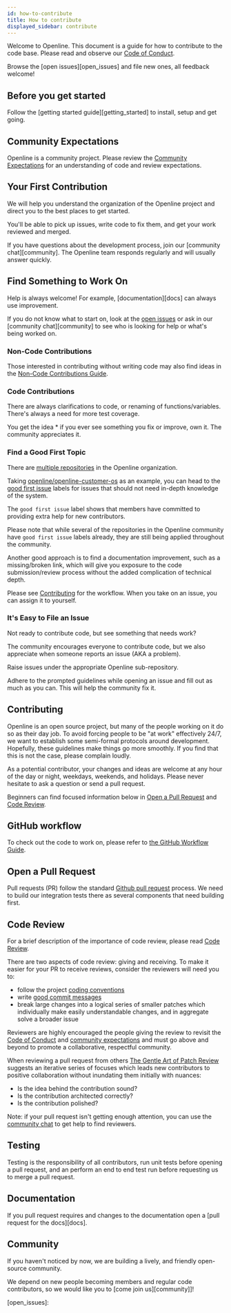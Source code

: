 ```yaml
---
id: how-to-contribute
title: How to contribute
displayed_sidebar: contribute
---
```


Welcome to Openline. This document is a guide for how to contribute to the code base. Please read and observe our [Code of Conduct][code_of_conduct].

Browse the [open issues][open_issues] and file new ones, all feedback welcome!

## Before you get started

Follow the [getting started guide][getting_started] to install, setup and get going.

## Community Expectations

Openline is a community project. Please review the [Community Expectations](expectations.md) for an understanding of code and review expectations.

## Your First Contribution

We will help you understand the organization of the Openline project and direct you to the best places to get started.

You'll be able to pick up issues, write code to fix them, and get your work reviewed and merged.

If you have questions about the development process, join our [community chat][community].  The Openline team responds regularly and will usually answer quickly.

## Find Something to Work On

Help is always welcome! For example, [documentation][docs] can always use improvement.

If you do not know what to start on, look at the [open issues](https://github.com/openline-ai) or ask in our [community chat][community] to see who is looking for help or what's being worked on.

### Non-Code Contributions

Those interested in contributing without writing code may also find ideas in the [Non-Code Contributions Guide](non-code-contributions.md).

### Code Contributions

There are always clarifications to code, or renaming of functions/variables. There's always a need for more test coverage.

You get the idea * if you ever see something you fix or improve, own it. The community appreciates it.

### Find a Good First Topic

There are [multiple repositories](https://github.com/openline-ai/) in the Openline organization.

Taking [openline/openline-customer-os](https://github.com/openline-ai/openline-customer-os) as an example, you can head to the [good first issue](https://github.com/openline-ai/openline-customer-os/issues?q=is%3Aissue+is%3Aopen+label%3A%22good+first+issue%22) labels for issues that should not need in-depth knowledge of the system.

The `good first issue` label shows that members have committed to providing extra help for new contributors.

Please note that while several of the repositories in the Openline community have `good first issue` labels already, they are still being applied throughout the community.

Another good approach is to find a documentation improvement, such as a missing/broken link, which will give you exposure to the code submission/review process without the added complication of technical depth.

Please see [Contributing](#contributing) for the workflow. When you take on an issue, you can assign it to yourself.

### It's Easy to File an Issue

Not ready to contribute code, but see something that needs work?

The community encourages everyone to contribute code, but we also appreciate when someone reports an issue (AKA a problem).

Raise issues under the appropriate Openline sub-repository. 

Adhere to the prompted guidelines while opening an issue and fill out as much as you can. This will help the community fix it.

## Contributing

Openline is an open source project, but many of the people working on it do so as their day job. To avoid forcing people to be "at work" effectively 24/7, we want to establish some semi-formal protocols around development. Hopefully, these guidelines make things go more smoothly. If you find that this is not the case, please complain loudly.

As a potential contributor, your changes and ideas are welcome at any hour of the day or night, weekdays, weekends, and holidays. Please never hesitate to ask a question or send a pull request.

Beginners can find focused information below in [Open a Pull Request](#open-a-pull-request) and [Code Review](#code-review).

## GitHub workflow

To check out the code to work on, please refer to [the GitHub Workflow Guide](./github-workflow.md).

## Open a Pull Request

Pull requests (PR) follow the standard [Github pull request](https://help.github.com/articles/about-pull-requests/) process. We need to build our integration tests there as several components that need building first.

## Code Review

For a brief description of the importance of code review, please read [Code Review](/contributions/expectations.md#code-review).  

There are two aspects of code review: giving and receiving.
To make it easier for your PR to receive reviews, consider the reviewers will need you to:

* follow the project [coding conventions](./coding-conventions.md)
* write [good commit messages](https://chris.beams.io/posts/git-commit/)
* break large changes into a logical series of smaller patches which individually make easily understandable changes, and in aggregate solve a broader issue

Reviewers are highly encouraged the people giving the review to revisit the [Code of Conduct](/code-of-conduct.md) and [community expectations](./expectations.md) and must go above and beyond to promote a collaborative, respectful community.

When reviewing a pull request from others [The Gentle Art of Patch Review](http://sage.thesharps.us/2014/09/01/the-gentle-art-of-patch-review/) suggests an iterative series of focuses which leads new contributors to positive collaboration without inundating them initially with nuances:

* Is the idea behind the contribution sound?
* Is the contribution architected correctly?
* Is the contribution polished?

Note: if your pull request isn't getting enough attention, you can use the [community chat](community) to get help to find reviewers.

## Testing

Testing is the responsibility of all contributors, run unit tests before opening a pull request, and an perform an end to end test run before requesting us to merge a pull request.

## Documentation

If you pull request requires and changes to the documentation open a [pull request for the docs][docs].

## Community

If you haven't noticed by now, we are building a lively, and friendly open-source community.

We depend on new people becoming members and regular code contributors, so we would like you to [come join us][community]]!

[code_of_conduct]: </code-of-conduct.md>
[communication_discord]: 
[getting_started]: 
[open_issues]: 
